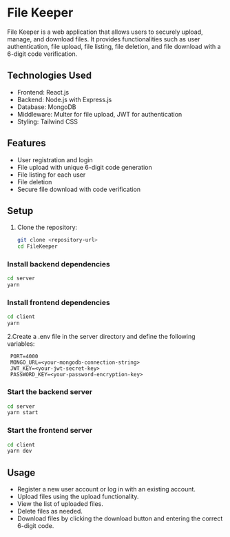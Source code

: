 # File Keeper

File Keeper is a web application that allows users to securely upload, manage, and download files. It provides functionalities such as user authentication, file upload, file listing, file deletion, and file download with a 6-digit code verification.

## Technologies Used

- Frontend: React.js
- Backend: Node.js with Express.js
- Database: MongoDB
- Middleware: Multer for file upload, JWT for authentication
- Styling: Tailwind CSS

## Features

- User registration and login
- File upload with unique 6-digit code generation
- File listing for each user
- File deletion
- Secure file download with code verification

## Setup

1. Clone the repository:

   ```bash
   git clone <repository-url>
   cd FileKeeper
   
### Install backend dependencies
```bash
cd server
yarn
```
### Install frontend dependencies
```bash
cd client
yarn
```
2.Create a .env file in the server directory and define the following variables:

  ```plaintext
   PORT=4000
   MONGO_URL=<your-mongodb-connection-string>
   JWT_KEY=<your-jwt-secret-key>
   PASSWORD_KEY=<your-password-encryption-key>
```


### Start the backend server
```bash
cd server
yarn start
```
### Start the frontend server
```bash
cd client
yarn dev
```
## Usage
- Register a new user account or log in with an existing account.
- Upload files using the upload functionality.
- View the list of uploaded files.
- Delete files as needed.
- Download files by clicking the download button and entering the correct 6-digit code.
